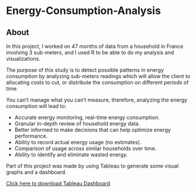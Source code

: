 # Energy-Consumption-Analysis

## About 


In this project, I worked on 47 months of data from a household in France involving 3 sub-meters, 
and I used R to be able to do my analysis and visualizations.

The purpose of this study is to detect possible patterns in energy consumption by analyzing sub-meters readings 
which will allow the client to allocating costs to cut, or distribute the consumption on different periods of time.

You can’t manage what you can’t measure, therefore, analyzing the energy consumption will lead to:

- Accurate energy monitoring, real-time energy consumption. 
- Granular in-depth review of household energy data. 
- Better informed to make decisions that can help optimize energy performance. 
- Ability to record actual energy usage (no estimates). 
- Comparison of usage across similar households over time. 
- Ability to identify and eliminate wasted energy.

Part of this project was made by using Tableau to generate some visual graphs and a dashboard.

[Click here to download Tableau Dashboard](https://public.tableau.com/workbooks/DashboardAnalysisofEnergyConsumption.twb)


